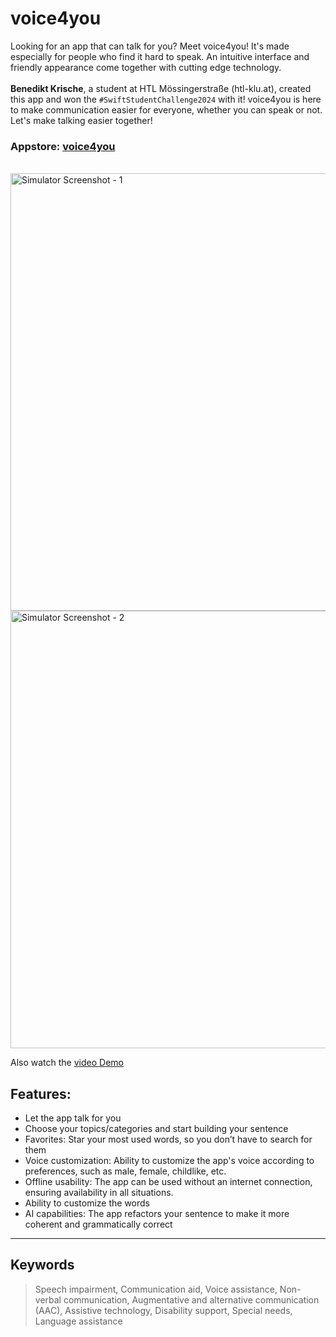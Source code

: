 # voice4you

Looking for an app that can talk for you? Meet voice4you! It's made especially for people who find it hard to speak. An intuitive interface and friendly appearance come together with cutting edge technology.
<br> <br>**Benedikt Krische**, a student at HTL Mössingerstraße (htl-klu.at), created this app and won the `#SwiftStudentChallenge2024` with it! voice4you is here to make communication easier for everyone, whether you can speak or not. Let's make talking easier together! <br>
### Appstore: [voice4you](https://apps.apple.com/at/app/voice4you/id6497950747)
<br>
<img src="https://github.com/benediktkrische/voice4you/assets/101208516/a3daabbc-1a07-4d74-b605-f8c7f17ccdaf" alt="Simulator Screenshot - 1" height="700"/>
<img src="https://github.com/benediktkrische/voice4you/assets/101208516/6b9b98ed-9a5e-423f-9cdb-72c10db072e8" alt="Simulator Screenshot - 2" height="700"/>

Also watch the [video Demo](https://github.com/benediktkrische/voice4you/assets/101208516/a4b83337-150b-44db-a59a-34dc3279eef7)
<br>

## Features:
* Let the app talk for you
* Choose your topics/categories and start building your sentence
* Favorites: Star your most used words, so you don’t have to search for them
* Voice customization: Ability to customize the app's voice according to preferences, such as male, female, childlike, etc.
* Offline usability: The app can be used without an internet connection, ensuring availability in all situations.
* Ability to customize the words
* AI capabilities: The app refactors your sentence to make it more coherent and grammatically correct

---
## Keywords
>Speech impairment, Communication aid, Voice assistance, Non-verbal communication, Augmentative and alternative communication (AAC), Assistive technology, Disability support, Special needs, Language assistance



